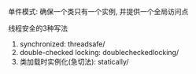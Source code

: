 单件模式:
    确保一个类只有一个实例, 并提供一个全局访问点

线程安全的3种写法
1. synchronized: threadsafe/
2. double-checked locking: doublecheckedlocking/
3. 类加载时实例化(急切法): statically/